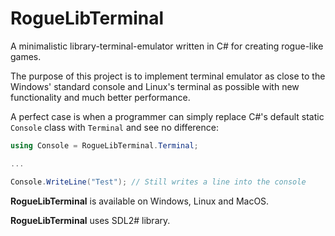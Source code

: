 # RogueLibTerminal

A minimalistic library-terminal-emulator written in C# for creating rogue-like games.

The purpose of this project is to implement terminal emulator as close to the Windows' standard console and Linux's terminal as possible with new functionality and much better performance.

A perfect case is when a programmer can simply replace C#'s default static `Console` class with `Terminal` and see no difference:

```csharp
using Console = RogueLibTerminal.Terminal;

...

Console.WriteLine("Test"); // Still writes a line into the console
```

**RogueLibTerminal** is available on Windows, Linux and MacOS.

**RogueLibTerminal** uses SDL2# library.
